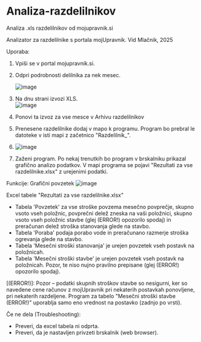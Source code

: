# Analiza-razdelilnikov
Analiza .xls razdelilnikov od mojupravnik.si

Analizator za razdelilnike s portala mojUpravnik. 				Vid Mlačnik, 2025

Uporaba:
1.	Vpiši se v portal mojupravnik.si. 
2.	Odpri podrobnosti delilnika za nek mesec.

  	![image](https://github.com/user-attachments/assets/f2cfcf70-7e9b-45f4-b8b0-15bb2494b17c)
4.	Na dnu strani izvozi XLS.  
    ![image](https://github.com/user-attachments/assets/b1b235eb-a131-48e9-8e35-e9668734ab9f)
5.	Ponovi ta izvoz za vse mesce v Arhivu razdelilnikov
6.	Prenesene razdelilnike dodaj v mapo k programu. Program bo prebral le datoteke v isti mapi z začetnico "Razdelilnik_".
7.	
    ![image](https://github.com/user-attachments/assets/67b3d1d8-31ac-4f7f-a42a-5bb8b0618ea5)
8.	Zaženi program. 
Po nekaj trenutkih bo program v brskalniku prikazal grafično analizo podatkov. 
V mapi programa se pojavi "Rezultati za vse razdelilnike.xlsx" z urejenimi podatki.




Funkcije:
Grafični povzetek 
![image](https://github.com/user-attachments/assets/7a29ac65-d80e-4b6b-b35c-f2c5ba218de3)

Excel tabele "Rezultati za vse razdelilnike.xlsx"
-	Tabela 'Povzetek' za vse stroške povzema mesečno povprečje, skupno vsoto vseh položnic, povprečni delež zneska na vaši položnici, skupno vsoto vseh položnic stavbe (glej (ERROR!) opozorilo spodaj) in preračunan delež stroška stanovanja glede na stavbo. 
-	Tabela 'Poraba' podaja porabo vode in preračunano razmerje stroška ogrevanja glede na stavbo.
-	Tabela 'Mesečni stroški stanovanja' je urejen povzetek vseh postavk na položnicah.
-	Tabela 'Mesečni stroški stavbe' je urejen povzetek vseh postavk na položnicah. Pozor, te niso nujno pravilno prepisane (glej (ERROR!) opozorilo spodaj).

[(ERROR!)]: Pozor – podatki skupnih stroškov stavbe so nesigurni, ker so navedene cene računov z mojUpravnik pri nekaterih postavkah ponovljene, pri nekaterih razdeljene. Program za tabelo "Mesečni stroški stavbe (ERROR!)" uporablja samo eno vrednost na postavko (zadnjo po vrsti).






Če ne dela (Troubleshooting): 
-	Preveri, da excel tabela ni odprta. 
-	Preveri, da je nastavljen privzeti brskalnik (web browser).

